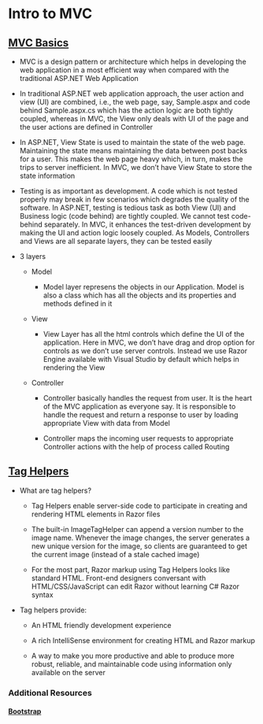 # Intro to MVC

## [MVC Basics](https://www.c-sharpcorner.com/article/learn-basics-of-mvc-architecture/)

* MVC is a design pattern or architecture which helps in developing the web application in a most efficient way when compared with the traditional ASP.NET Web Application

* In traditional ASP.NET web application approach, the user action and view (UI) are combined, i.e., the web page, say, Sample.aspx and code behind Sample.aspx.cs which has the action logic are both tightly coupled, whereas in MVC, the View only deals with UI of the page and the user actions are defined in Controller

* In ASP.NET, View State is used to maintain the state of the web page. Maintaining the state means maintaining the data between post backs for a user. This makes the web page heavy which, in turn, makes the trips to server inefficient. In MVC, we don’t have View State to store the state information

* Testing is as important as development. A code which is not tested properly may break in few scenarios which degrades the quality of the software. In ASP.NET, testing is tedious task as both View (UI) and Business logic (code behind) are tightly coupled. We cannot test code-behind separately. In MVC, it enhances the test-driven development by making the UI and action logic loosely coupled. As Models, Controllers and Views are all separate layers, they can be tested easily

* 3 layers

  * Model

    * Model layer represens the objects in our Application. Model is also a class which has all the objects and its properties and methods defined in it

  * View

    * View Layer has all the html controls which define the UI of the application. Here in MVC, we don’t have drag and drop option for controls as we don’t use server controls. Instead we use Razor Engine available with Visual Studio by default which helps in rendering the View

  * Controller

    * Controller basically handles the request from user. It is the heart of the MVC application as everyone say. It is responsible to handle the request and return a response to user by loading appropriate View with data from Model

    * Controller maps the incoming user requests to appropriate Controller actions with the help of process called Routing

## [Tag Helpers](https://docs.microsoft.com/en-us/aspnet/core/mvc/views/tag-helpers/intro?view=aspnetcore-2.1)

* What are tag helpers?

  * Tag Helpers enable server-side code to participate in creating and rendering HTML elements in Razor files

  * The built-in ImageTagHelper can append a version number to the image name. Whenever the image changes, the server generates a new unique version for the image, so clients are guaranteed to get the current image (instead of a stale cached image)

  * For the most part, Razor markup using Tag Helpers looks like standard HTML. Front-end designers conversant with HTML/CSS/JavaScript can edit Razor without learning C# Razor syntax

* Tag helpers provide:

  * An HTML friendly development experience

  * A rich IntelliSense environment for creating HTML and Razor markup

  * A way to make you more productive and able to produce more robust, reliable, and maintainable code using information only available on the server

### Additional Resources

#### [Bootstrap](https://getbootstrap.com/)